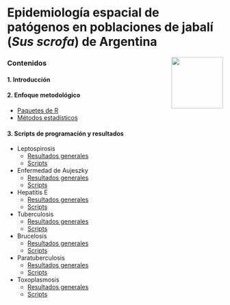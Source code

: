# Epidemiología espacial de patógenos en poblaciones de jabalí (*Sus scrofa*) de Argentina

<img src="https://user-images.githubusercontent.com/20196847/82152923-d78ba600-983a-11ea-9bfc-2a9115a029f5.jpg" height="120" width="120" img align="right">

### Contenidos

#### 1. Introducción  
> 

#### 2. Enfoque metodológico  
- [Paquetes de R](./R-packages/R-packages.R)    
- [Métodos estadísticos](./Statistical_methods/Methods.md)    

#### 3. Scripts de programación y resultados
- Leptospirosis  
    - [Resultados generales](./Results/Leptospira.md)  
    - [Scripts](./Results/Leptospira.R)  
- Enfermedad de Aujeszky
    - [Resultados generales](./Results/Aujeszky.md)
    - [Scripts](./Results/Aujeszky.R) 
- Hepatitis E
    - [Resultados generales](./Results/Aujeszky.md)
    - [Scripts](./Results/Aujeszky.R)
- Tuberculosis
    - [Resultados generales](./Results/Tuberculosis.md)
    - [Scripts](./Results/Tuberculosis.R)
- Brucelosis
    - [Resultados generales](./Results/Brucella.md)
    - [Scripts](./Results/Brucella.R)
- Paratuberculosis
    - [Resultados generales](./Results/Paratuberculosis.md)
    - [Scripts](./Results/Paratuberculosis.R)
- Toxoplasmosis
    - [Resultados generales](./Results/Brucella.md)
    - [Scripts](./Results/Aujeszky.R)

